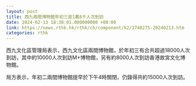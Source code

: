 ```yaml
---
layout: post
title: 西九兩間博物館年初三逾1萬8千人次到訪
date: 2024-02-13 18:38:01.000000000 +08:00
link: https://news.rthk.hk/rthk/ch/component/k2/1740275-20240213.htm
categories: rthk
---
```


西九文化區管理局表示，西九文化區兩間博物館，於年初三有合共超過18000人次到訪，其中約10000人次到訪M+博物館，另有約8000人次到訪香港故宮文化博物館。

局方表示，年初二兩間博物館提早於下午4時關閉，仍錄得共約15000人次到訪。
